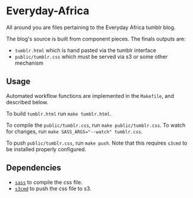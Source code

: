 Everyday-Africa
===============

All around you are files pertaining to the Everyday Africa
tumblr blog.

The blog's source is built from component pieces. The finals outputs are:
- `tumblr.html` which is hand pasted via the tumblr interface
- `public/tumblr.css` which must be served via s3 or some other mechanism


Usage
-----

Automated workflow functions are implemented in the `Makefile`, and described
below.

To build `tumblr.html` run `make tumblr.html`.

To compile the `public/tumblr.css`, run `make public/tumblr.css`. To
watch for changes, run `make SASS_ARGS="--watch" tumblr.css`.

To push `public/tumblr.css`, run `make push`. Note that this requires
`s3cmd` to be installed properly configured.


Dependencies
------------

- [`sass`](http://sass-lang.com/) to compile the css file.
- [`s3cmd`](http://s3tools.org/s3cmd) to push the css file to s3.